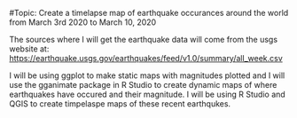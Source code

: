 #Topic: Create a timelapse map of earthquake occurances around the world from March 3rd 2020 to March 10, 2020

The sources where I will get the earthquake data will come from the usgs website at: 
https://earthquake.usgs.gov/earthquakes/feed/v1.0/summary/all_week.csv


I will be using ggplot to make static maps with magnitudes plotted and I will use the gganimate package in R Studio to create dynamic maps of where earthquakes have occured and their magnitude. I will be using R Studio and QGIS to create timpelaspe maps of these recent earthqukes.




